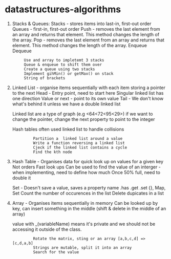 # datastructures-algorithms

1. Stacks & Queues:
Stacks - stores items into last-in, first-out order
Queues - first-in, first-out order
    Push - removes the last element from an array and returns that element.
            This method changes the length of the  array.
    Pop - removes the last element from an array and returns that element.
            This method changes the length of the array.
    Enqueue
    Dequeue

            Use and array to impletemt 3 stacks
            Queue & enqueue to shift them over
            Create a queue using two stacks
            Implement gihMin() or getMax() on stack
            String of brackets

2. Linked List - organise items sequentially with each item storing a pointer to the next
    Head - Entry point, need to start here
    Singular linked list has one direction
    Value or next - point to its own value
    Tail - We don't know what's behind it unless we have a double linked list

    Linked list are a type of graph
    (e.g <64<72<95<29>) if we want to change the pointer, change the next property to point to the integer

    Hash tables often used linked list to handle collisions

                Partition a  linked list around a value
                Write a function reversing a linked list
                Cjeck if the linked list contains a cycle
                Find the kth node  

3. Hash Table - Organises data for quick look up on values for a given key
    Not orders
    Fast look ups
    Can be used to find the value of an interger - when implementing, need to define how much
    Once 50% full, need to double it

    Set - Doesn't save a value, saves a property name
    .has .get .set
    {}, Map, Set
                Count the number of occurences in the list
                Delete dupicates in a list

4. Array - Organises items sequentially in memory
    Can be looked up by key, can insert something in the middle (shift & delete in the middle of an array)

    value with _(variableName) means it's private and we should not be accessing it outside of the class.

                Rotate the matrix, sting or an array [a,b,c,d] => [c,d,a,b]
                Strings are mutable, split it into an array
                Search for the value
